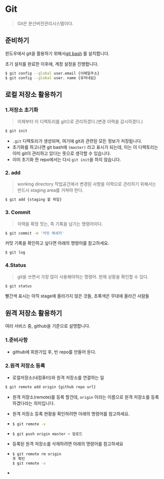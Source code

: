 # Git

> Git은 분산버전관리시스템이다.

## 준비하기

윈도우에서 git을 활용하기 위해서[git bash](https://git-scm.com/) 를 설치합니다.

초기 설치를 완료한 이후에, 계정 설정을 진행합니다.

```sh
$ git config --global user.email {이메일주소}
$ git config --global user. name {유저네임}
```

## 로컬 저장소 활용하기

### 1.저장소 초기화

> 이제부터 이 디렉토리를 git으로 관리하겠다.(변경 이력을 감시하겠다.)

```sh
$ git init
```

* `.git` 디렉토리가 생성되며, 여기에 git과 관련된 모든 정보가 저장됩니다.
* 초기화를 하고나면 git bash에 `(master)` 라고 표시가 되는데, 이는 이 디렉토리는 이미 git이 관리하고 있다는 뜻으로 생각할 수 있습니다.
* 이미 초기화 한 repo에서는 다시 `git init`을 하지 않습니다.



### 2. add

> working directory 작업공간에서 변경된 사항을 이력으로 관리하기 위해서는 반드시 staging area를 거쳐야 한다.

```sh
$ git add {staging 할 파일}
```



### 3. Commit

> 이력을 확정 짓는, 즉 기록을 남기는 명령어이다.

```sh
$ git commit -m '커밋 메세지'
```

커밋 기록을 확인하고 싶다면 아래의 명령어를 참고하세요.

```sh
$ git log
```



### 4.Status

> git을 쓰면서 가장 많이 사용해야하는 명령어. 현재 상황을 확인할 수 있다.

```sh
$ git status
```

빨간색 표시는 아직 stage에 올라가지 않은 것들, 초록색은 무대에 올라간 사람들



## 원격 저장소 활용하기

여러 서비스 중, github을 기준으로 설명합니다.

### 1.준비사항

* github에 회원가입 후, 빈 repo를 만들어 둔다.

### 2.원격 저장소 등록

* 로컬저장소(내컴퓨터)와 원격 저장소를 연결하는 일

```sh
$ git remote add origin {github repo url}
```

* 원격 저장소(remote)를 등록 할건데, `origin` 이라는 이름으로 원격 저장소를 등록하겠다라는 의미입니다.

* 원격 저장소 등록 현황을 확인하려면 아래의 명령어를 참고하세요.

* ```sh
  $ git remote -v
  ```

* ```sh
  $ git push origin master > 업로드 
  ```

* 등록된 원격 저장소를 삭제하려면 아래의 명령어를 참고하세요

* ```sh
  $ git remote rm origin 
  후 확인
  $ git remote -v
  ```

* 